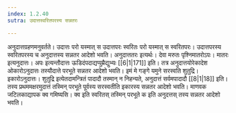 ```yaml
---
index: 1.2.40
sutra: उदात्तस्वरितपरस्य सन्नतरः

---
```

अनुदात्तग्रहणमनुवर्तते। उदात्तः परो यस्मात् स उदात्तपरः स्वरितः परो यस्मात् स स्वरितपरः। उदात्तपरस्य स्वरितपरस्य च अनुदात्तस्य सन्नतर आदेशो भवति। अनुदात्ततरः इत्यर्थः। देवा मरुतः पृश्निमातरोऽपः। मातरः इत्यनुदात्तः। अपः इत्यन्तौदात्तः ऊडिदंपदाद्यप्पुम्रैद्युभ्यः [[6|1|171]] इति। तत्र अनुदात्तयोरेकादेश ओकारोऽनुदात्तः तस्यौदात्ते परभूते सन्नतर आदेशो भवति। इमं मे गङ्गे यमुने सरस्वति शुतुद्रि। इकारोऽनुदात्तः। शुतुद्रि इत्येतदामन्त्रितं पादादौ तस्मान् न निहन्यते, अनुदात्तं सर्वमपादादौ [[8|1|18]] इति। तस्य प्रथममक्षरमुदात्तं तस्मिन् परभूते पूर्वस्य सरस्वतीति इकारस्य सन्नतर आदेशो भवति। माणवक जटिलकाद्यापक क्व गमिष्यसि। क्व इति स्वरितस् तस्मिन् परभूते क इति अनुदत्तस् तस्य सन्नतर आदेशो भवति।